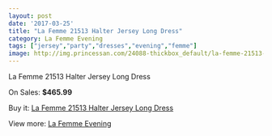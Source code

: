```yaml
---
layout: post
date: '2017-03-25'
title: "La Femme 21513 Halter Jersey Long Dress"
category: La Femme Evening
tags: ["jersey","party","dresses","evening","femme"]
image: http://img.princessan.com/24088-thickbox_default/la-femme-21513-halter-jersey-long-dress.jpg
---
```

La Femme 21513 Halter Jersey Long Dress

On Sales: **$465.99**
<a href="https://www.princessan.com/en/la-femme-evening/11156-la-femme-21513-halter-jersey-long-dress.html"><amp-img layout="responsive" width="600" height="600" src="//img.princessan.com/24088-thickbox_default/la-femme-21513-halter-jersey-long-dress.jpg" alt="La Femme 21513 Halter Jersey Long Dress 0" /></a>
<a href="https://www.princessan.com/en/la-femme-evening/11156-la-femme-21513-halter-jersey-long-dress.html"><amp-img layout="responsive" width="600" height="600" src="//img.princessan.com/24089-thickbox_default/la-femme-21513-halter-jersey-long-dress.jpg" alt="La Femme 21513 Halter Jersey Long Dress 1" /></a>

Buy it: [La Femme 21513 Halter Jersey Long Dress](https://www.princessan.com/en/la-femme-evening/11156-la-femme-21513-halter-jersey-long-dress.html "La Femme 21513 Halter Jersey Long Dress")

View more: [La Femme Evening](https://www.princessan.com/en/29-la-femme-evening "La Femme Evening")